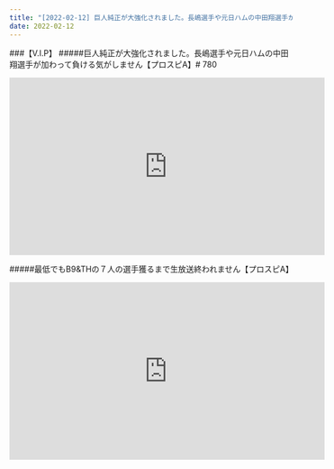```yaml
---
title: "[2022-02-12] 巨人純正が大強化されました。長嶋選手や元日ハムの中田翔選手が加わって負ける気がしません【プロスピA】# 780 他"
date: 2022-02-12
---
```

###【V.I.P】
#####巨人純正が大強化されました。長嶋選手や元日ハムの中田翔選手が加わって負ける気がしません【プロスピA】# 780
<iframe width="560" height="315" src="https://www.youtube.com/embed/Hl9AvAys0ZQ" frameborder="0" allow="accelerometer; autoplay; clipboard-write; encrypted-media; gyroscope; picture-in-picture" allowfullscreen></iframe>

#####最低でもB9&amp;THの７人の選手獲るまで生放送終われません【プロスピA】
<iframe width="560" height="315" src="https://www.youtube.com/embed/s51z1r7KwHg" frameborder="0" allow="accelerometer; autoplay; clipboard-write; encrypted-media; gyroscope; picture-in-picture" allowfullscreen></iframe>

